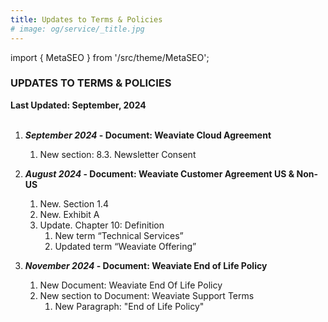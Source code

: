 ```yaml
---
title: Updates to Terms & Policies
# image: og/service/_title.jpg
---
```


import { MetaSEO } from '/src/theme/MetaSEO';

<MetaSEO img="og/service/_title.jpg" />

### **UPDATES TO TERMS & POLICIES**

**Last Updated: September, 2024**
<br></br>


1. **_September 2024_ - Document: Weaviate Cloud Agreement**
   1. New section: 8.3. Newsletter Consent

2. **_August 2024_ - Document: Weaviate Customer Agreement US & Non-US**
   1. New. Section 1.4
   2.  New. Exhibit A
   3.  Update. Chapter 10: Definition
        1.  New term “Technical Services”
        2.  Updated term “Weaviate Offering”

3. **_November 2024_ - Document: Weaviate End of Life Policy**
   1. New Document: Weaviate End Of Life Policy
   2. New section to Document: Weaviate Support Terms
      1. New Paragraph: "End of Life Policy"







